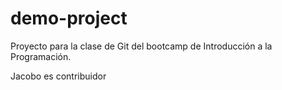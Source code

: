 # demo-project
Proyecto para la clase de Git del bootcamp de Introducción a la Programación.

Jacobo es contribuidor